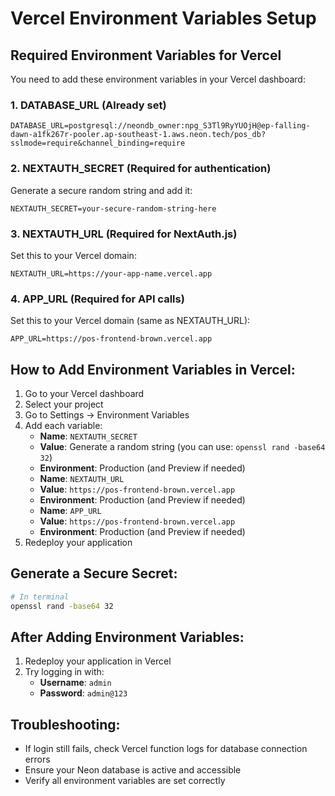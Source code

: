 # Vercel Environment Variables Setup

## Required Environment Variables for Vercel

You need to add these environment variables in your Vercel dashboard:

### 1. **DATABASE_URL** (Already set)

```
DATABASE_URL=postgresql://neondb_owner:npg_S3Tl9RyYUOjH@ep-falling-dawn-a1fk267r-pooler.ap-southeast-1.aws.neon.tech/pos_db?sslmode=require&channel_binding=require
```

### 2. **NEXTAUTH_SECRET** (Required for authentication)

Generate a secure random string and add it:

```
NEXTAUTH_SECRET=your-secure-random-string-here
```

### 3. **NEXTAUTH_URL** (Required for NextAuth.js)

Set this to your Vercel domain:

```
NEXTAUTH_URL=https://your-app-name.vercel.app
```

### 4. **APP_URL** (Required for API calls)

Set this to your Vercel domain (same as NEXTAUTH_URL):

```
APP_URL=https://pos-frontend-brown.vercel.app
```

## How to Add Environment Variables in Vercel:

1. Go to your Vercel dashboard
2. Select your project
3. Go to Settings → Environment Variables
4. Add each variable:
   - **Name**: `NEXTAUTH_SECRET`
   - **Value**: Generate a random string (you can use: `openssl rand -base64 32`)
   - **Environment**: Production (and Preview if needed)
   - **Name**: `NEXTAUTH_URL`
   - **Value**: `https://pos-frontend-brown.vercel.app`
   - **Environment**: Production (and Preview if needed)
   - **Name**: `APP_URL`
   - **Value**: `https://pos-frontend-brown.vercel.app`
   - **Environment**: Production (and Preview if needed)
5. Redeploy your application

## Generate a Secure Secret:

```bash
# In terminal
openssl rand -base64 32
```

## After Adding Environment Variables:

1. Redeploy your application in Vercel
2. Try logging in with:
   - **Username**: `admin`
   - **Password**: `admin@123`

## Troubleshooting:

- If login still fails, check Vercel function logs for database connection errors
- Ensure your Neon database is active and accessible
- Verify all environment variables are set correctly

